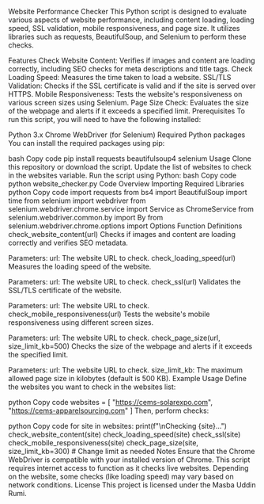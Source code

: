Website Performance Checker
This Python script is designed to evaluate various aspects of website performance, including content loading, loading speed, SSL validation, mobile responsiveness, and page size. It utilizes libraries such as requests, BeautifulSoup, and Selenium to perform these checks.

Features
Check Website Content: Verifies if images and content are loading correctly, including SEO checks for meta descriptions and title tags.
Check Loading Speed: Measures the time taken to load a website.
SSL/TLS Validation: Checks if the SSL certificate is valid and if the site is served over HTTPS.
Mobile Responsiveness: Tests the website's responsiveness on various screen sizes using Selenium.
Page Size Check: Evaluates the size of the webpage and alerts if it exceeds a specified limit.
Prerequisites
To run this script, you will need to have the following installed:

Python 3.x
Chrome WebDriver (for Selenium)
Required Python packages
You can install the required packages using pip:

bash
Copy code
pip install requests beautifulsoup4 selenium
Usage
Clone this repository or download the script.
Update the list of websites to check in the websites variable.
Run the script using Python:
bash
Copy code
python website_checker.py
Code Overview
Importing Required Libraries
python
Copy code
import requests
from bs4 import BeautifulSoup
import time
from selenium import webdriver
from selenium.webdriver.chrome.service import Service as ChromeService
from selenium.webdriver.common.by import By
from selenium.webdriver.chrome.options import Options
Function Definitions
check_website_content(url)
Checks if images and content are loading correctly and verifies SEO metadata.

Parameters:
url: The website URL to check.
check_loading_speed(url)
Measures the loading speed of the website.

Parameters:
url: The website URL to check.
check_ssl(url)
Validates the SSL/TLS certificate of the website.

Parameters:
url: The website URL to check.
check_mobile_responsiveness(url)
Tests the website's mobile responsiveness using different screen sizes.

Parameters:
url: The website URL to check.
check_page_size(url, size_limit_kb=500)
Checks the size of the webpage and alerts if it exceeds the specified limit.

Parameters:
url: The website URL to check.
size_limit_kb: The maximum allowed page size in kilobytes (default is 500 KB).
Example Usage
Define the websites you want to check in the websites list:

python
Copy code
websites = [
    "https://cems-solarexpo.com",
    "https://cems-apparelsourcing.com"
]
Then, perform checks:

python
Copy code
for site in websites:
    print(f"\nChecking {site}...")
    check_website_content(site)
    check_loading_speed(site)
    check_ssl(site)
    check_mobile_responsiveness(site)
    check_page_size(site, size_limit_kb=300)  # Change limit as needed
Notes
Ensure that the Chrome WebDriver is compatible with your installed version of Chrome.
This script requires internet access to function as it checks live websites.
Depending on the website, some checks (like loading speed) may vary based on network conditions.
License
This project is licensed under the Masba Uddin Rumi.
